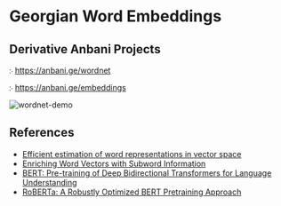 # Georgian Word Embeddings

## Derivative Anbani Projects

჻ <https://anbani.ge/wordnet>  

჻ <https://anbani.ge/embeddings>

![wordnet-demo](https://gach.ml/assets/projects/wordnet-vid.gif)

## References

- [Efficient estimation of word representations in vector space](https://arxiv.org/abs/1301.3781)
- [Enriching Word Vectors with Subword Information](https://arxiv.org/abs/1607.04606)
- [BERT: Pre-training of Deep Bidirectional Transformers for Language Understanding](https://arxiv.org/abs/1810.04805)
- [RoBERTa: A Robustly Optimized BERT Pretraining Approach](https://arxiv.org/abs/1907.11692)
